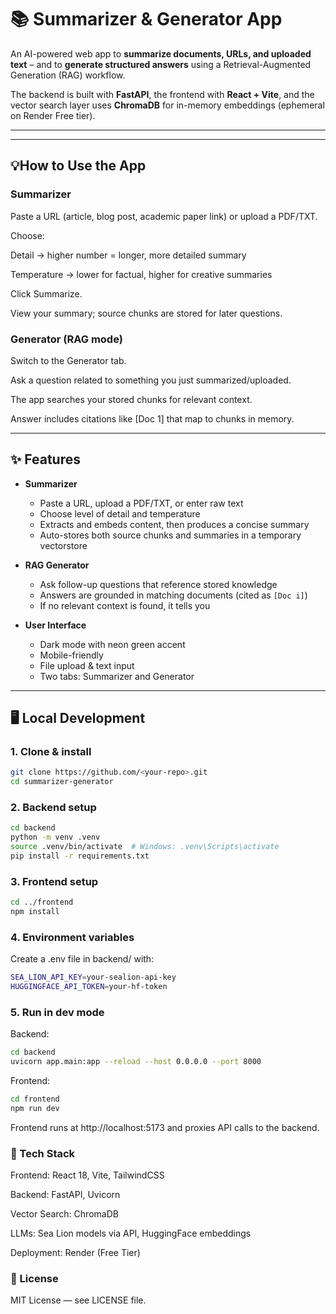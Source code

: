# 📚 Summarizer & Generator App

An AI-powered web app to **summarize documents, URLs, and uploaded text** – and to **generate structured answers** using a Retrieval-Augmented Generation (RAG) workflow.

The backend is built with **FastAPI**, the frontend with **React + Vite**, and the vector search layer uses **ChromaDB** for in-memory embeddings (ephemeral on Render Free tier).

---




---

## 💡How to Use the App

### Summarizer
Paste a URL (article, blog post, academic paper link) or upload a PDF/TXT.

Choose:

Detail → higher number = longer, more detailed summary

Temperature → lower for factual, higher for creative summaries

Click Summarize.

View your summary; source chunks are stored for later questions.

### Generator (RAG mode)
Switch to the Generator tab.

Ask a question related to something you just summarized/uploaded.

The app searches your stored chunks for relevant context.

Answer includes citations like [Doc 1] that map to chunks in memory.

---

## ✨ Features

- **Summarizer**
  - Paste a URL, upload a PDF/TXT, or enter raw text
  - Choose level of detail and temperature
  - Extracts and embeds content, then produces a concise summary
  - Auto-stores both source chunks and summaries in a temporary vectorstore

- **RAG Generator**
  - Ask follow-up questions that reference stored knowledge
  - Answers are grounded in matching documents (cited as `[Doc i]`)
  - If no relevant context is found, it tells you

- **User Interface**
  - Dark mode with neon green accent
  - Mobile-friendly
  - File upload & text input
  - Two tabs: Summarizer and Generator

---

## 🖥 Local Development

### 1. Clone & install
```bash
git clone https://github.com/<your-repo>.git
cd summarizer-generator
```

### 2. Backend setup
```bash
cd backend
python -m venv .venv
source .venv/bin/activate  # Windows: .venv\Scripts\activate
pip install -r requirements.txt
```

### 3. Frontend setup
```bash
cd ../frontend
npm install
```

### 4. Environment variables
Create a .env file in backend/ with:
```bash 
SEA_LION_API_KEY=your-sealion-api-key
HUGGINGFACE_API_TOKEN=your-hf-token
```

### 5. Run in dev mode
Backend:
```bash
cd backend
uvicorn app.main:app --reload --host 0.0.0.0 --port 8000
```

Frontend:
```bash
cd frontend
npm run dev
```

Frontend runs at http://localhost:5173 and proxies API calls to the backend.


### 🔧 Tech Stack
Frontend: React 18, Vite, TailwindCSS

Backend: FastAPI, Uvicorn

Vector Search: ChromaDB

LLMs: Sea Lion models via API, HuggingFace embeddings

Deployment: Render (Free Tier)

### 📜 License
MIT License — see LICENSE file.